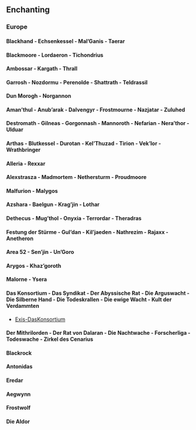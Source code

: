## Enchanting

### Europe

#### Blackhand - Echsenkessel - Mal’Ganis - Taerar

#### Blackmoore - Lordaeron - Tichondrius

#### Ambossar - Kargath - Thrall

#### Garrosh - Nozdormu - Perenolde - Shattrath - Teldrassil

#### Dun Morogh - Norgannon

#### Aman’thul - Anub’arak - Dalvengyr - Frostmourne - Nazjatar - Zuluhed

#### Destromath - Gilneas - Gorgonnash - Mannoroth - Nefarian - Nera’thor - Ulduar

#### Arthas - Blutkessel - Durotan - Kel’Thuzad - Tirion - Vek’lor - Wrathbringer

#### Alleria - Rexxar

#### Alexstrasza - Madmortem - Nethersturm - Proudmoore

#### Malfurion - Malygos

#### Azshara - Baelgun - Krag’jin - Lothar

#### Dethecus - Mug’thol - Onyxia - Terrordar - Theradras

#### Festung der Stürme - Gul’dan - Kil’jaeden -  Nathrezim - Rajaxx - Anetheron

#### Area 52 - Sen’jin - Un’Goro

#### Arygos - Khaz’goroth

#### Malorne - Ysera

#### Das Konsortium - Das Syndikat - Der Abyssische Rat - Die Arguswacht - Die Silberne Hand - Die Todeskrallen - Die ewige Wacht - Kult der Verdammten

 - [Exis-DasKonsortium](https://worldofwarcraft.blizzard.com/en-gb/character/eu/das-konsortium/Exis)

#### Der Mithrilorden - Der Rat von Dalaran - Die Nachtwache - Forscherliga - Todeswache - Zirkel des Cenarius

#### Blackrock

#### Antonidas

#### Eredar

#### Aegwynn

#### Frostwolf

#### Die Aldor	
